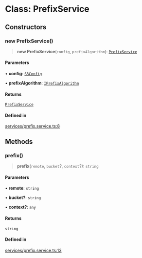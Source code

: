 # Class: PrefixService

## Constructors

### new PrefixService()

> **new PrefixService**(`config`, `prefixAlgorithm`): [`PrefixService`](PrefixService.md)

#### Parameters

• **config**: [`S3Config`](../type-aliases/S3Config.md)

• **prefixAlgorithm**: [`IPrefixAlgorithm`](../interfaces/IPrefixAlgorithm.md)

#### Returns

[`PrefixService`](PrefixService.md)

#### Defined in

[services/prefix.service.ts:8](https://github.com/LabO8/nestjs-s3/blob/1543c2d00f94450144b62a41101481b695225e3d/src/services/prefix.service.ts#L8)

## Methods

### prefix()

> **prefix**(`remote`, `bucket`?, `context`?): `string`

#### Parameters

• **remote**: `string`

• **bucket?**: `string`

• **context?**: `any`

#### Returns

`string`

#### Defined in

[services/prefix.service.ts:13](https://github.com/LabO8/nestjs-s3/blob/1543c2d00f94450144b62a41101481b695225e3d/src/services/prefix.service.ts#L13)
